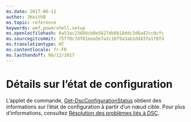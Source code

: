 ```yaml
---
ms.date: 2017-06-12
author: JKeithB
ms.topic: reference
keywords: wmf,powershell,setup
ms.openlocfilehash: 6a53ac23689cb0e5627db0b18ddc3d6a47cc0cfc
ms.sourcegitcommit: 75f70c7df01eea5e7a2c16f9a3ab1dd437a1f8fd
ms.translationtype: HT
ms.contentlocale: fr-FR
ms.lasthandoff: 06/12/2017
---
```

<a id="details-about-configuration-status" class="xliff"></a>
# Détails sur l’état de configuration

L’applet de commande, [Get-DscConfigurationStatus](https://technet.microsoft.com/library/mt517868.aspx) obtient des informations sur l’état de configuration à partir d’un nœud cible. Pour plus d’informations, consultez [Résolution des problèmes liés à DSC](https://msdn.microsoft.com/powershell/dsc/troubleshooting).

